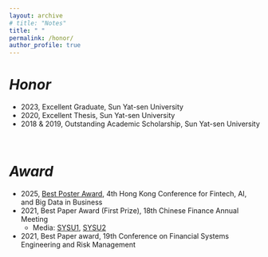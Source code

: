 ```yaml
---
layout: archive
# title: "Notes"
title: " "
permalink: /honor/
author_profile: true
---
```


# *Honor*
+ 2023, Excellent Graduate, Sun Yat-sen University
+ 2020, Excellent Thesis, Sun Yat-sen University
+ 2018 & 2019, Outstanding Academic Scholarship, Sun Yat-sen University

<br>

# *Award*
+ 2025, [Best Poster Award](https://cityuhkfintech.com/2025-conference/), 4th Hong Kong Conference for Fintech, AI, and Big Data in Business
+ 2021, Best Paper Award (First Prize), 18th Chinese Finance Annual Meeting
    + Media: [SYSU1](https://bus.sysu.edu.cn/article/8845), [SYSU2](https://bus.sysu.edu.cn/article/9038)
+ 2021, Best Paper award, 19th Conference on Financial Systems Engineering and Risk Management